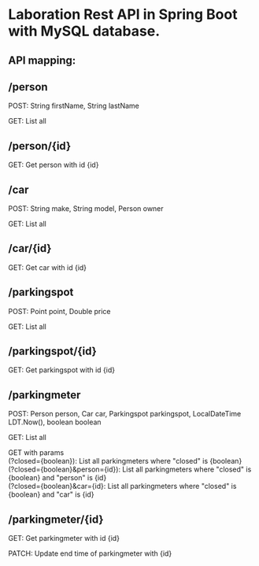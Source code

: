 # Laboration Rest API in Spring Boot with MySQL database.

## API mapping:

## /person

<p>POST: String firstName, String lastName<br>
  
GET: List all</p>

## /person/{id}

GET: Get person with id {id}

## /car

<p>POST: String make, String model, Person owner<br>
  
GET: List all</p>

## /car/{id}

GET: Get car with id {id}

## /parkingspot

<p>POST: Point<G2D> point, Double price<br>
  
GET: List all</p>

## /parkingspot/{id}

GET: Get parkingspot with id {id}

## /parkingmeter

<p>POST:
Person person,
Car car,
Parkingspot parkingspot,
LocalDateTime LDT.Now(),
boolean boolean<br>

GET: List all<br>

GET with params<br>
(?closed={boolean}): List all parkingmeters where "closed" is {boolean}<br>
(?closed={boolean}&person={id}): List all parkingmeters where "closed" is {boolean} and "person" is {id}<br>
(?closed={boolean}&car={id}: List all parkingmeters where "closed" is {boolean} and "car" is {id}</p>

## /parkingmeter/{id}

<p>GET: Get parkingmeter with id {id}<br>

PATCH: Update end time of parkingmeter with {id}<p>
